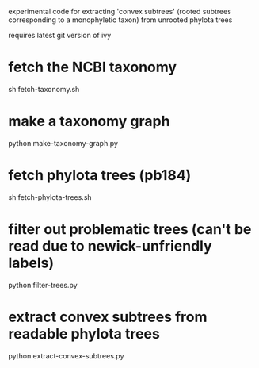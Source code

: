 experimental code for extracting 'convex subtrees' (rooted subtrees
corresponding to a monophyletic taxon) from unrooted phylota trees

requires latest git version of ivy

# fetch the NCBI taxonomy
sh fetch-taxonomy.sh

# make a taxonomy graph
python make-taxonomy-graph.py

# fetch phylota trees (pb184)
sh fetch-phylota-trees.sh

# filter out problematic trees (can't be read due to newick-unfriendly labels)
python filter-trees.py

# extract convex subtrees from readable phylota trees
python extract-convex-subtrees.py
